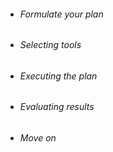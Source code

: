 - ###### Formulate your plan
- ###### Selecting tools
- ###### Executing the plan
- ###### Evaluating results
- ###### Move on
